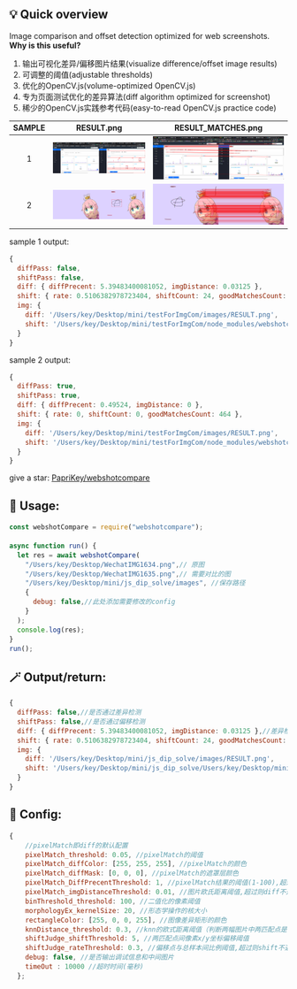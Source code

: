 ## 💡 Quick overview

Image comparison and offset detection optimized for web screenshots.
**Why is this useful?**
1. 输出可视化差异/偏移图片结果(visualize difference/offset image results)
2. 可调整的阈值(adjustable thresholds)
3. 优化的OpenCV.js(volume-optimized OpenCV.js)
4. 专为页面测试优化的差异算法(diff algorithm optimized for screenshot)
5. 稀少的OpenCV.js实践参考代码(easy-to-read OpenCV.js practice code)


| SAMPLE | RESULT.png | RESULT_MATCHES.png |
| :-----:| :----: | :----: |
| 1 | ![](https://github.com/PapriKey/webshotcompare/blob/main/images/sample1_RESULT.png) | ![](https://github.com/PapriKey/webshotcompare/blob/main/images/sample1_RESULT_MATCHES.png) |
| 2 | ![](https://github.com/PapriKey/webshotcompare/blob/main/images/sample2_RESULT.png) | ![](https://github.com/PapriKey/webshotcompare/blob/main/images/sample2_RESULT_MATCHES.png) |

sample 1 output:
```js
{
  diffPass: false,
  shiftPass: false,
  diff: { diffPrecent: 5.39483400081052, imgDistance: 0.03125 },
  shift: { rate: 0.5106382978723404, shiftCount: 24, goodMatchesCount: 47 },
  img: {
    diff: '/Users/key/Desktop/mini/testForImgCom/images/RESULT.png',
    shift: '/Users/key/Desktop/mini/testForImgCom/node_modules/webshotcompare/Users/key/Desktop/mini/testForImgCom/images/RESULT_MATCHES.png'
  }
}
```

sample 2 output:
```js
{
  diffPass: true,
  shiftPass: true,
  diff: { diffPrecent: 0.49524, imgDistance: 0 },
  shift: { rate: 0, shiftCount: 0, goodMatchesCount: 464 },
  img: {
    diff: '/Users/key/Desktop/mini/testForImgCom/images/RESULT.png',
    shift: '/Users/key/Desktop/mini/testForImgCom/node_modules/webshotcompare/Users/key/Desktop/mini/testForImgCom/images/RESULT_MATCHES.png'
  }
}
```

give a star: [PapriKey/webshotcompare](https://github.com/PapriKey/webshotcompare)



## 🎁 Usage:
```js
const webshotCompare = require("webshotcompare");

async function run() {
  let res = await webshotCompare(
    "/Users/key/Desktop/WechatIMG1634.png",// 原图
    "/Users/key/Desktop/WechatIMG1635.png",// 需要对比的图
    "/Users/key/Desktop/mini/js_dip_solve/images", //保存路径
    {
      debug: false,//此处添加需要修改的config
    }
  );
  console.log(res);
}
run();
```

## 🪄 Output/return:
```js
{
  diffPass: false,//是否通过差异检测
  shiftPass: false,//是否通过偏移检测
  diff: { diffPrecent: 5.39483400081052, imgDistance: 0.03125 },//差异检测量（像素差异百分比，欧氏距离值）
  shift: { rate: 0.5106382978723404, shiftCount: 24, goodMatchesCount: 47 },//偏移检测结果（偏移像素点/匹配点（总样本）比例，偏移点数量，总样本数量）
  img: {
    diff: '/Users/key/Desktop/mini/js_dip_solve/images/RESULT.png',
    shift: '/Users/key/Desktop/mini/js_dip_solve/Users/key/Desktop/mini/js_dip_solve/images/RESULT_MATCHES.png'
  }
}
```

## 🔧 Config:

```js
{
    //pixelMatch即diff的默认配置
    pixelMatch_threshold: 0.05, //pixelMatch的阈值
    pixelMatch_diffColor: [255, 255, 255], //pixelMatch的颜色
    pixelMatch_diffMask: [0, 0, 0], //pixelMatch的遮罩层颜色
    pixelMatch_DiffPrecentThreshold: 1, //pixelMatch结果的阈值(1-100),超过则超过diff不通过<---------1
    pixelMatch_imgDistanceThreshold: 0.01, //图片欧氏距离阈值,超过则diff不通过<---------------------2
    binThreshold_threshold: 100, //二值化的像素阈值
    morphologyEx_kernelSize: 20, //形态学操作的核大小
    rectangleColor: [255, 0, 0, 255], //图像差异矩形的颜色
    knnDistance_threshold: 0.3, //knn的欧式距离阈值（判断两幅图片中两匹配点是否匹配）
    shiftJudge_shiftThreshold: 5, //两匹配点间像素x/y坐标偏移阈值
    shiftJudge_rateThreshold: 0.3, //偏移点与总样本间比例阈值,超过则shift不通过<---------------------3
    debug: false, //是否输出调试信息和中间图片
    timeOut : 10000 //超时时间(毫秒)
  };
```
